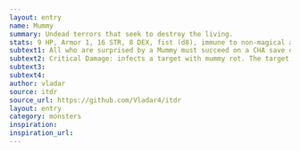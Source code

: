 ```yaml
---
layout: entry 
name: Mummy
summary: Undead terrors that seek to destroy the living.
stats: 9 HP, Armor 1, 16 STR, 8 DEX, fist (d8), immune to non-magical attacks; fire attacks are enhanced
subtext1: All who are surprised by a Mummy must succeed on a CHA save or be stunned on the next turn.
subtext2: Critical Damage: infects a target with mummy rot. The target loses d4 STR and maximum HP right away and each following day until cured by removing the curse or a week of conventional healing.
subtext3: 
subtext4: 
author: vladar
source: itdr
source_url: https://github.com/Vladar4/itdr
layout: entry
category: monsters
inspiration: 
inspiration_url: 
---
```

